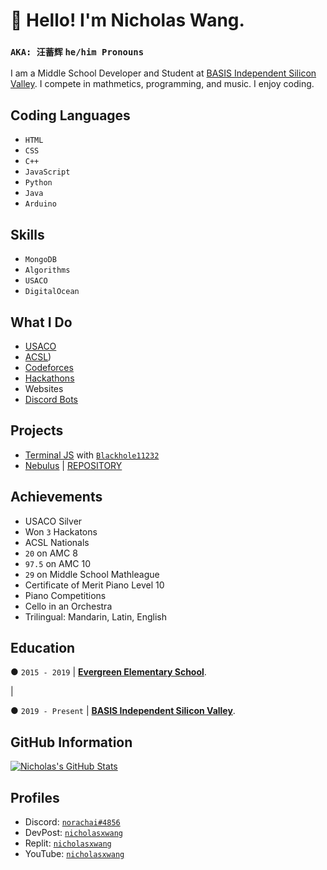 # 👋 Hello! I'm Nicholas Wang. 
### `AKA: 汪蓄辉`   `he/him Pronouns`


I am a Middle School Developer and Student at [BASIS Independent Silicon Valley](https://siliconvalley.basisindependent.com/). I compete in mathmetics, programming, and music. I enjoy coding.


## Coding Languages

* `HTML`
* `CSS`
* `C++`
* `JavaScript`
* `Python`
* `Java`
* `Arduino`

## Skills
* `MongoDB`
* `Algorithms`
* `USACO`
* `DigitalOcean`

## What I Do

* [USACO](http://usaco.org)
* [ACSL](https://www.acsl.org/))
* [Codeforces](https://codeforces.com/)
* [Hackathons](https://devpost.com/)
* Websites
* [Discord Bots](https://discord.com/developers)


## Projects

* [Terminal JS](https://github.com/terminal-js) with [`Blackhole11232`](https://github.com/Blackhole11232)
* [Nebulus](https://nebulus.app) | [REPOSITORY](https://github.com/ProjectNebulus)

## Achievements
* USACO Silver
* Won `3` Hackatons
* ACSL Nationals
* `20` on AMC 8
* `97.5` on AMC 10
* `29` on Middle School Mathleague
* Certificate of Merit Piano Level 10
* Piano Competitions
* Cello in an Orchestra
* Trilingual: Mandarin, Latin, English

## Education
● `2015 - 2019` | [**Evergreen Elementary School**](https://evergreen.eesd.org/). 

| 

● `2019 - Present` | [**BASIS Independent Silicon Valley**](https://siliconvalley.basisindependent.com/). 

## GitHub Information
[![Nicholas's GitHub Stats](https://github-readme-stats.vercel.app/api?username=nicholasxwang)](https://github.com/nicholasxwang/github-readme-stats)

## Profiles
*  Discord: [`norachai#4856`](https://discord.com)
*  DevPost: [`nicholasxwang`](https://devpost.com/nicholasxwang)
*  Replit: [`nicholasxwang`](https://replit.com/@nicholasxwang)
*  YouTube: [`nicholasxwang`](https://www.youtube.com/@nicholasxwang)
